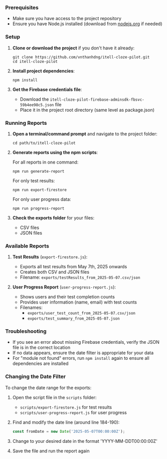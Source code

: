 ### Prerequisites
- Make sure you have access to the project repository
- Ensure you have Node.js installed (download from [nodejs.org](https://nodejs.org) if needed)

### Setup

1. **Clone or download the project** if you don't have it already:
   ```
   git clone https://github.com/vnthanhdng/itell-cloze-pilot.git
   cd itell-cloze-pilot
   ```

2. **Install project dependencies**:
   ```
   npm install
   ```

3. **Get the Firebase credentials file**:
   - Download the `itell-cloze-pilot-firebase-adminsdk-fbsvc-59b4ee98c5.json` file
   - Place it in the project root directory (same level as package.json)

### Running Reports

1. **Open a terminal/command prompt** and navigate to the project folder:
   ```
   cd path/to/itell-cloze-pilot
   ```

2. **Generate reports using the npm scripts**:

   For all reports in one command:
   ```
   npm run generate-report
   ```

   For only test results:
   ```
   npm run export-firestore
   ```

   For only user progress data:
   ```
   npm run progress-report
   ```

3. **Check the exports folder** for your files:
   - CSV files 
   - JSON files 

### Available Reports

1. **Test Results** (`export-firestore.js`):
   - Exports all test results from May 7th, 2025 onwards
   - Creates both CSV and JSON files
   - Filename: `exports/testResults_from_2025-05-07.csv/json`

2. **User Progress Report** (`user-progress-report.js`):
   - Shows users and their test completion counts
   - Provides user information (name, email) with test counts
   - Filenames: 
     - `exports/user_test_count_from_2025-05-07.csv/json`
     - `exports/test_summary_from_2025-05-07.json`

### Troubleshooting

- If you see an error about missing Firebase credentials, verify the JSON file is in the correct location
- If no data appears, ensure the date filter is appropriate for your data
- For "module not found" errors, run `npm install` again to ensure all dependencies are installed

### Changing the Date Filter

To change the date range for the exports:

1. Open the script file in the `scripts` folder:
   - `scripts/export-firestore.js` for test results
   - `scripts/user-progress-report.js` for user progress

2. Find and modify the date line (around line 184-190):
   ```javascript
   const fromDate = new Date('2025-05-07T00:00:00Z');
   ```

3. Change to your desired date in the format 'YYYY-MM-DDT00:00:00Z'

4. Save the file and run the report again